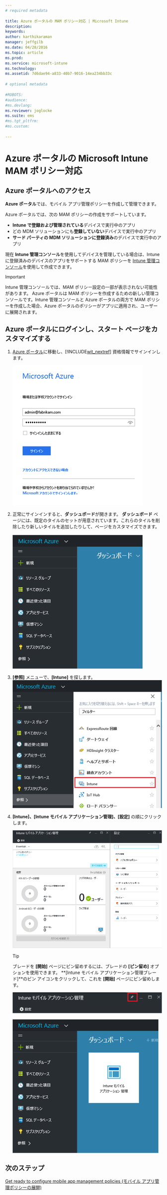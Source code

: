 ```yaml
---
# required metadata

title: Azure ポータルの MAM ポリシー対応 | Microsoft Intune
description:
keywords:
author: karthikaraman
manager: jeffgilb
ms.date: 04/28/2016
ms.topic: article
ms.prod:
ms.service: microsoft-intune
ms.technology:
ms.assetid: 7d6dae94-a833-40b7-9016-14ea234bb33c

# optional metadata

#ROBOTS:
#audience:
#ms.devlang:
ms.reviewer: joglocke
ms.suite: ems
#ms.tgt_pltfrm:
#ms.custom:

---
```


# Azure ポータルの Microsoft Intune MAM ポリシー対応
## Azure ポータルへのアクセス
**Azure ポータル**では、モバイル アプリ管理ポリシーを作成して管理できます。

Azure ポータルでは、次の MAM ポリシーの作成をサポートしています。
- **Intune で登録および管理されている**デバイスで実行中のアプリ
- どの MDM ソリューションにも**登録していない**デバイスで実行中のアプリ
- **サード パーティの MDM ソリューションに登録済み**のデバイスで実行中のアプリ

現在 **Intune 管理コンソール**を使用してデバイスを管理している場合は、Intune に登録済みのデバイスのアプリをサポートする MAM ポリシーを [Intune 管理コンソール](configure-and-deploy-mobile-application-management-policies-in-the-microsoft-intune-console.md)を使用して作成できます。
>[!IMPORTANT]
> Intune 管理コンソールでは、MAM ポリシー設定の一部が表示されない可能性があります。 Azure ポータルは MAM ポリシーを作成するための新しい管理コンソールです。Intune 管理コンソールと Azure ポータルの両方で MAM ポリシーを作成した場合、Azure ポータルのポリシーがアプリに適用され、ユーザーに展開されます。

## Azure ポータルにログインし、スタート ページをカスタマイズする

1.  [Azure ポータル](https://portal.azure.com)に移動し、[!INCLUDE[wit_nextref](../includes/wit_nextref_md.md)] 資格情報でサインインします。

    ![Azure ポータルのログイン ページのスクリーンショット](../media/AppManagement/AzurePortal_MAMSigninPage.png)

2.  正常にサインインすると、**ダッシュボード**が開きます。 **ダッシュボード** ページには、既定のタイルのセットが用意されています。これらのタイルを削除したり新しいタイルを追加したりして、ページをカスタマイズできます。

    ![Azure ポータルのダッシュボードのスクリーンショット](../media/AppManagement/AzurePortal_MAMStartboard_NoMAM.png)

3.  **[参照]** メニューで、**[Intune]** を探します。![[Intune] が強調表示されている [参照] メニューのスクリーンショット](../media/AppManagement/AzurePortal_MAM_Browse_Intune.png)

4.  **[Intune]、[Intune モバイル アプリケーション管理]、[設定]** の順にクリックします。

    ![[Intune モバイル アプリケーション管理] ブレードのスクリーンショット](../media/AppManagement/AzurePortal_MAM_Mainblade.png)

    > [!TIP]
    > ブレードを **[開始]** ページにピン留めするには、ブレードの **[ピン留め]** オプションを使用できます。   **[Intune モバイル アプリケーション管理ブレード]**のピン アイコンをクリックして、これを **[開始]** ページにピン留めします。

    ![ピン アイコンが強調表示されている [Intune モバイル アプリケーション管理] ブレードのスクリーンショット](../media/AppManagement/AzurePortal_MAM_PinBladeAction.png)

    ![Intune タイルが固定されているダッシュボードのスクリーンショット](../media/AppManagement/AzurePortal_MAM_Startboard_withMAM.png)
## 次のステップ
[Get ready to configure mobile app management policies (モバイル アプリ管理ポリシーの展開)](get-ready-to-configure-mobile-app-management-policies-with-microsoft-intune.md)


<!--HONumber=Jun16_HO2-->


